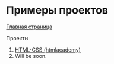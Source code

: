 # Примеры проектов
[Главная страница](https://aleksey-mu.github.io/index.html)

Проекты
1. [HTML-CSS (htmlacademy)](https://aleksey-mu.github.io/practice/html-css-project/index.html)
2. Will be soon.
